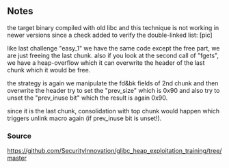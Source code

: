 ## Notes
the target binary compiled with old libc and this technique is not working in newer versions since a check
added to verify the double-linked list:
[pic]

like last challenge "easy_1" we have the same code except the free part, we are just freeing the last chunk.
also if you look at the second call of "fgets", we have a heap-overflow which it can overwrite the header
of the last chunk which it would be free.

the strategy is again we manipulate the fd&bk fields of 2nd chunk and then overwrite the header try to set the
"prev_size" which is 0x90 and also try to unset the "prev_inuse bit" which the result is again 0x90.

since it is the last chunk, consolidation with top chunk would happen which triggers unlink macro again (if prev_inuse bit is unset!).

### Source
https://github.com/SecurityInnovation/glibc_heap_exploitation_training/tree/master